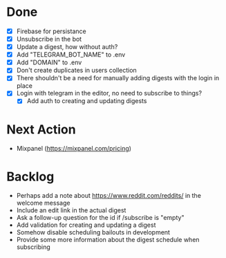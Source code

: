 # Done
- [x] Firebase for persistance
- [x] Unsubscribe in the bot
- [x] Update a digest, how without auth?
- [x] Add "TELEGRAM_BOT_NAME" to .env
- [x] Add "DOMAIN" to .env
- [x] Don't create duplicates in users collection
- [x] There shouldn't be a need for manually adding digests with the login in place
- [x] Login with telegram in the editor, no need to subscribe to things?
  - [x] Add auth to creating and updating digests

# Next Action

- Mixpanel (https://mixpanel.com/pricing)

# Backlog

- Perhaps add a note about https://www.reddit.com/reddits/ in the welcome message
- Include an edit link in the actual digest
- Ask a follow-up question for the id if /subscribe is "empty"
- Add validation for creating and updating a digest
- Somehow disable scheduling bailouts in development
- Provide some more information about the digest schedule when subscribing
